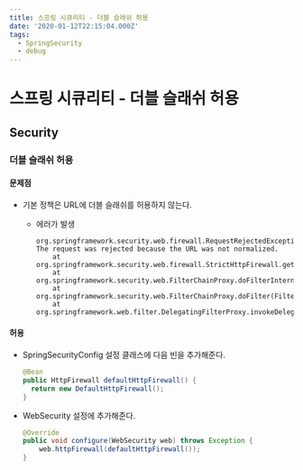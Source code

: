 ```yaml
---
title: 스프링 시큐리티 - 더블 슬래쉬 허용
date: '2020-01-12T22:15:04.000Z'
tags:
  - SpringSecurity
  - debug
---
```


# 스프링 시큐리티 - 더블 슬래쉬 허용

## Security

### 더블 슬래쉬 허용

#### 문제점

* 기본 정책은 URL에 더블 슬래쉬를 허용하지 않는다.
  * 에러가 발생

    ```text
    org.springframework.security.web.firewall.RequestRejectedException: The request was rejected because the URL was not normalized.
        at org.springframework.security.web.firewall.StrictHttpFirewall.getFirewalledRequest(StrictHttpFirewall.java:296)
        at org.springframework.security.web.FilterChainProxy.doFilterInternal(FilterChainProxy.java:194)
        at org.springframework.security.web.FilterChainProxy.doFilter(FilterChainProxy.java:178)
        at org.springframework.web.filter.DelegatingFilterProxy.invokeDelegate(DelegatingFilterProxy.java:357)
    ```

#### 허용

* SpringSecurityConfig 설정 클래스에 다음 빈을 추가해준다.

  ```java
  @Bean
  public HttpFirewall defaultHttpFirewall() {
    return new DefaultHttpFirewall();
  }
  ```

* WebSecurity 설정에 추가해준다.

  ```java
  @Override
  public void configure(WebSecurity web) throws Exception {
      web.httpFirewall(defaultHttpFirewall());
  }
  ```

